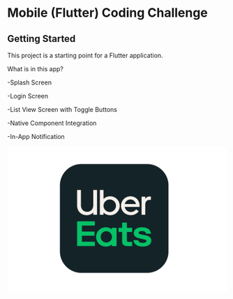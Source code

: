 # Mobile (Flutter) Coding Challenge

## Getting Started

This project is a starting point for a Flutter application.

What is in this app?<br />

-Splash Screen <br />

-Login Screen <br />

-List View Screen with Toggle Buttons<br />

-Native Component Integration<br />

-In-App Notification<br />



[![Watch the video](https://github.com/NilayDev/FlutterTestTask/blob/main/assets/images/logo1.png)]([https://github.com/NilayDev/FlutterTestTask/blob/main/assets/video/test%20video.mp4](https://github.com/user-attachments/assets/75d5eb6b-c064-4250-8f78-c9396f59f345))


